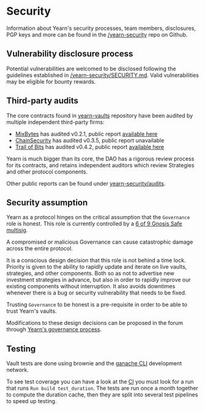 # Security

Information about Yearn's security processes, team members, disclosures, PGP keys and more can be found in the [/yearn-security](https://github.com/yearn/yearn-security) repo on Github.

## Vulnerability disclosure process

Potential vulnerabilities are welcomed to be disclosed following the guidelines established in [/yearn-security/SECURITY.md](https://github.com/yearn/yearn-security/blob/master/SECURITY.md). Valid vulnerabilities may be eligible for bounty rewards.

## Third-party audits

The core contracts found in [yearn-vaults](https://github.com/yearn/yearn-vaults/) repository have been audited by multiple independent third-party firms:
- [MixBytes](https://mixbytes.io/) has audited v0.2.1, public report [available here](https://github.com/yearn/yearn-security/tree/master/audits/202012_MixBytes_yearn-vaults)
- [ChainSecurity](https://chainsecurity.com/) has audited v0.3.5, public report unavailable
- [Trail of Bits](https://www.trailofbits.com/) has audited v0.4.2, public report [available here](https://github.com/yearn/yearn-security/tree/master/audits/20210719_ToB_yearn_vaultsv2)

Yearn is much bigger than its core, the DAO has a rigorous review process for its contracts, and retains independent auditors which review Strategies and other protocol components.

Other public reports can be found under [yearn-security/audits](https://github.com/yearn/yearn-security/tree/master/audits).

## Security assumption

Yearn as a protocol hinges on the critical assumption that the `Governance` role is honest. This role is currently controlled by a [6 of 9 Gnosis Safe multisig](https://gov.yearn.finance/t/yip-62-change-two-multisig-signers/10758).

A compromised or malicious Governance can cause catastrophic damage across the entire protocol.

It is a conscious design decision that this role is not behind a time lock. Priority is given to the ability to rapidly update and iterate on live vaults, strategies, and other components. Both so as not to advertise new investment strategies in advance, but also in order to rapidly improve our existing components without interruption. It also avoids downtimes whenever there is a bug or security vulnerability that needs to be fixed.

Trusting `Governance` to be honest is a pre-requisite in order to be able to trust Yearn's vaults.

Modifications to these design decisions can be proposed in the forum through [Yearn's governance process](https://gov.yearn.finance/t/yip-61-governance-2-0/10460).


## Testing

Vault tests are done using brownie and the [ganache CLI](https://trufflesuite.com/docs/ganache/) development network.

To see test coverage you can have a look at the [CI](https://github.com/yearn/yearn-vaults/actions/workflows/test.yaml) you must look for a run that runs `Run build test_duration`. The tests are run once a month together to compute the duration cache, then they are split into several test pipelines to speed up testing.